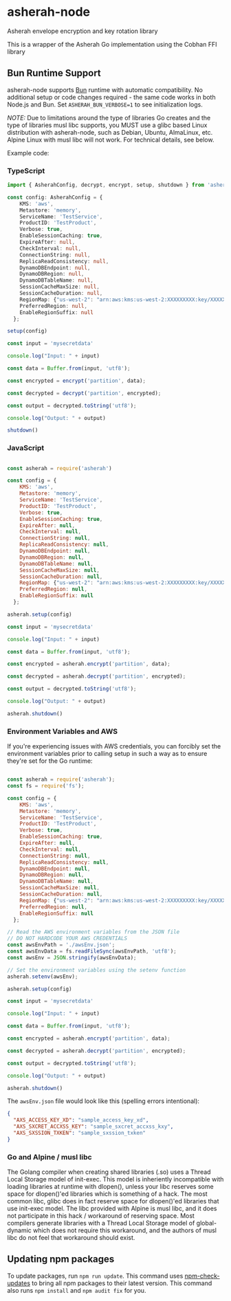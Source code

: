 # asherah-node

Asherah envelope encryption and key rotation library

This is a wrapper of the Asherah Go implementation using the Cobhan FFI library

## Bun Runtime Support

asherah-node supports [Bun](https://bun.sh) runtime with automatic compatibility. No additional setup or code changes required - the same code works in both Node.js and Bun. Set `ASHERAH_BUN_VERBOSE=1` to see initialization logs.

*NOTE:* Due to limitations around the type of libraries Go creates and the type of libraries musl libc supports, you MUST use a glibc based Linux distribution with asherah-node, such as Debian, Ubuntu, AlmaLinux, etc.  Alpine Linux with musl libc will not work.  For technical details, see below.

Example code: 

### TypeScript

```typescript
import { AsherahConfig, decrypt, encrypt, setup, shutdown } from 'asherah'

const config: AsherahConfig = {
    KMS: 'aws',
    Metastore: 'memory',
    ServiceName: 'TestService',
    ProductID: 'TestProduct',
    Verbose: true,
    EnableSessionCaching: true,
    ExpireAfter: null,
    CheckInterval: null,
    ConnectionString: null,
    ReplicaReadConsistency: null,
    DynamoDBEndpoint: null,
    DynamoDBRegion: null,
    DynamoDBTableName: null,
    SessionCacheMaxSize: null,
    SessionCacheDuration: null,
    RegionMap: {"us-west-2": "arn:aws:kms:us-west-2:XXXXXXXXX:key/XXXXXXXXXX"},
    PreferredRegion: null,
    EnableRegionSuffix: null
  };

setup(config)

const input = 'mysecretdata'

console.log("Input: " + input)

const data = Buffer.from(input, 'utf8');

const encrypted = encrypt('partition', data);

const decrypted = decrypt('partition', encrypted);

const output = decrypted.toString('utf8');

console.log("Output: " + output)

shutdown()
```

### JavaScript

```javascript

const asherah = require('asherah')

const config = {
    KMS: 'aws',
    Metastore: 'memory',
    ServiceName: 'TestService',
    ProductID: 'TestProduct',
    Verbose: true,
    EnableSessionCaching: true,
    ExpireAfter: null,
    CheckInterval: null,
    ConnectionString: null,
    ReplicaReadConsistency: null,
    DynamoDBEndpoint: null,
    DynamoDBRegion: null,
    DynamoDBTableName: null,
    SessionCacheMaxSize: null,
    SessionCacheDuration: null,
    RegionMap: {"us-west-2": "arn:aws:kms:us-west-2:XXXXXXXXX:key/XXXXXXXXXX"},
    PreferredRegion: null,
    EnableRegionSuffix: null
  };

asherah.setup(config)

const input = 'mysecretdata'

console.log("Input: " + input)

const data = Buffer.from(input, 'utf8');

const encrypted = asherah.encrypt('partition', data);

const decrypted = asherah.decrypt('partition', encrypted);

const output = decrypted.toString('utf8');

console.log("Output: " + output)

asherah.shutdown()
```

### Environment Variables and AWS

If you're experiencing issues with AWS credentials, you can forcibly set the environment variables prior to calling setup in such a way as to ensure they're set for the Go runtime:

```javascript

const asherah = require('asherah');
const fs = require('fs');

const config = {
    KMS: 'aws',
    Metastore: 'memory',
    ServiceName: 'TestService',
    ProductID: 'TestProduct',
    Verbose: true,
    EnableSessionCaching: true,
    ExpireAfter: null,
    CheckInterval: null,
    ConnectionString: null,
    ReplicaReadConsistency: null,
    DynamoDBEndpoint: null,
    DynamoDBRegion: null,
    DynamoDBTableName: null,
    SessionCacheMaxSize: null,
    SessionCacheDuration: null,
    RegionMap: {"us-west-2": "arn:aws:kms:us-west-2:XXXXXXXXX:key/XXXXXXXXXX"},
    PreferredRegion: null,
    EnableRegionSuffix: null
  };

// Read the AWS environment variables from the JSON file
// DO NOT HARDCODE YOUR AWS CREDENTIALS
const awsEnvPath = './awsEnv.json';
const awsEnvData = fs.readFileSync(awsEnvPath, 'utf8');
const awsEnv = JSON.stringify(awsEnvData);

// Set the environment variables using the setenv function
asherah.setenv(awsEnv);

asherah.setup(config)

const input = 'mysecretdata'

console.log("Input: " + input)

const data = Buffer.from(input, 'utf8');

const encrypted = asherah.encrypt('partition', data);

const decrypted = asherah.decrypt('partition', encrypted);

const output = decrypted.toString('utf8');

console.log("Output: " + output)

asherah.shutdown()
```

The `awsEnv.json` file would look like this (spelling errors intentional):

```json
{
  "AXS_ACCESS_KEY_XD": "sample_access_key_xd",
  "AXS_SXCRET_ACCXSS_KEY": "sample_sxcret_accxss_kxy",
  "AXS_SXSSION_TXKEN": "sample_sxssion_txken"
}
```

### Go and Alpine / musl libc

The Golang compiler when creating shared libraries (.so) uses a Thread Local Storage model of init-exec.  This model is inheriently incompatible with loading libraries at runtime with dlopen(), unless your libc reserves some space for dlopen()'ed libraries which is something of a hack.  The most common libc, glibc does in fact reserve space for dlopen()'ed libraries that use init-exec model.  The libc provided with Alpine is musl libc, and it does not participate in this hack / workaround of reserving space.  Most compilers generate libraries with a Thread Local Storage model of global-dynamic which does not require this workaround, and the authors of musl libc do not feel that workaround should exist.

## Updating npm packages

To update packages, run `npm run update`. This command uses [npm-check-updates](https://github.com/raineorshine/npm-check-updates) to bring all npm packages to their latest version. This command also runs `npm install` and `npm audit fix` for you.
